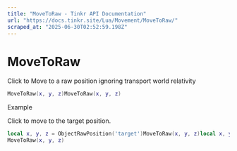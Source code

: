 ```yaml
---
title: "MoveToRaw - Tinkr API Documentation"
url: "https://docs.tinkr.site/Lua/Movement/MoveToRaw/"
scraped_at: "2025-06-30T02:52:59.198Z"
---
```


# MoveToRaw

Click to Move to a raw position ignoring transport world relativity

```lua
MoveToRaw(x, y, z)MoveToRaw(x, y, z)
```

Example

Click to move to the target position.

```lua
local x, y, z = ObjectRawPosition('target')MoveToRaw(x, y, z)local x, y, z = ObjectRawPosition('target')
MoveToRaw(x, y, z)
```